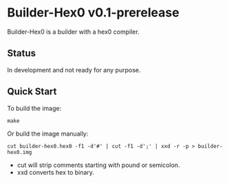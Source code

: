 # Builder-Hex0 v0.1-prerelease
Builder-Hex0 is a builder with a hex0 compiler.

## Status
In development and not ready for any purpose.

## Quick Start

To build the image:
```
make
```

Or build the image manually:
```
cut builder-hex0.hex0 -f1 -d'#' | cut -f1 -d';' | xxd -r -p > builder-hex0.img
```

* cut will strip comments starting with pound or semicolon.
* xxd converts hex to binary.
